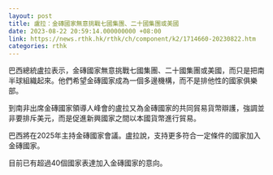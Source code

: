 ```yaml
---
layout: post
title: 盧拉：金磚國家無意挑戰七國集團、二十國集團或美國
date: 2023-08-22 20:59:14.000000000 +08:00
link: https://news.rthk.hk/rthk/ch/component/k2/1714660-20230822.htm
categories: rthk
---
```


巴西總統盧拉表示，金磚國家無意挑戰七國集團、二十國集團或美國，而只是把南半球組織起來。他們希望金磚國家成為一個多邊機構，而不是排他性的國家俱樂部。

到南非出席金磚國家領導人峰會的盧拉又為金磚國家的共同貿易貨幣辯護，強調並非要排斥美元，而是促進新興國家之間以本國貨幣進行貿易。

巴西將在2025年主持金磚國家會議。盧拉說，支持更多符合一定條件的國家加入金磚國家。

目前已有超過40個國家表達加入金磚國家的意向。
